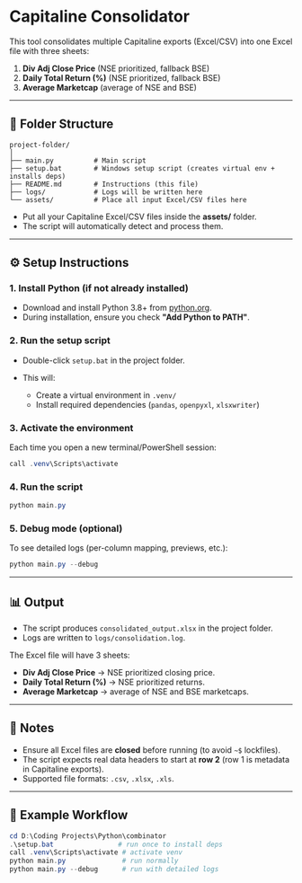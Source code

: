 # Capitaline Consolidator

This tool consolidates multiple Capitaline exports (Excel/CSV) into one Excel file with three sheets:

1. **Div Adj Close Price** (NSE prioritized, fallback BSE)
2. **Daily Total Return (%)** (NSE prioritized, fallback BSE)
3. **Average Marketcap** (average of NSE and BSE)

---

## 📂 Folder Structure

```
project-folder/
│
├── main.py          # Main script
├── setup.bat        # Windows setup script (creates virtual env + installs deps)
├── README.md        # Instructions (this file)
├── logs/            # Logs will be written here
└── assets/          # Place all input Excel/CSV files here
```

* Put all your Capitaline Excel/CSV files inside the **assets/** folder.
* The script will automatically detect and process them.

---

## ⚙️ Setup Instructions

### 1. Install Python (if not already installed)

* Download and install Python 3.8+ from [python.org](https://www.python.org/downloads/windows/).
* During installation, ensure you check **"Add Python to PATH"**.

### 2. Run the setup script

* Double-click `setup.bat` in the project folder.
* This will:

  * Create a virtual environment in `.venv/`
  * Install required dependencies (`pandas`, `openpyxl`, `xlsxwriter`)

### 3. Activate the environment

Each time you open a new terminal/PowerShell session:

```powershell
call .venv\Scripts\activate
```

### 4. Run the script

```powershell
python main.py
```

### 5. Debug mode (optional)

To see detailed logs (per-column mapping, previews, etc.):

```powershell
python main.py --debug
```

---

## 📊 Output

* The script produces `consolidated_output.xlsx` in the project folder.
* Logs are written to `logs/consolidation.log`.

The Excel file will have 3 sheets:

* **Div Adj Close Price** → NSE prioritized closing price.
* **Daily Total Return (%)** → NSE prioritized returns.
* **Average Marketcap** → average of NSE and BSE marketcaps.

---

## 📝 Notes

* Ensure all Excel files are **closed** before running (to avoid `~$` lockfiles).
* The script expects real data headers to start at **row 2** (row 1 is metadata in Capitaline exports).
* Supported file formats: `.csv`, `.xlsx`, `.xls`.

---

## 🚀 Example Workflow

```powershell
cd D:\Coding Projects\Python\combinator
.\setup.bat                # run once to install deps
call .venv\Scripts\activate # activate venv
python main.py              # run normally
python main.py --debug      # run with detailed logs
```

